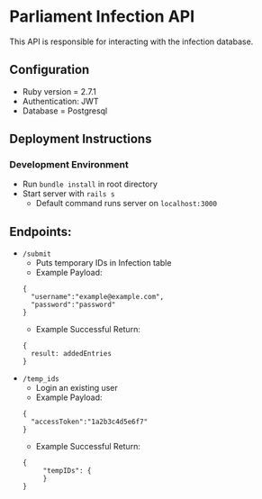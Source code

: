 # Parliament Infection API

This API is responsible for interacting with the infection database.

## Configuration

* Ruby version = 2.7.1
* Authentication: JWT
* Database = Postgresql

## Deployment Instructions
### Development Environment
- Run ``` bundle install ``` in root directory
- Start server with ``` rails s ```
     - Default command runs server on ```localhost:3000```

## Endpoints:
- ```/submit ```
    - Puts temporary IDs in Infection table
    - Example Payload: 
    ```
    { 
      "username":"example@example.com", 
      "password":"password" 
    }
    ```
    - Example Successful Return:
    ```
    {
      result: addedEntries
    }
    
- ```/temp_ids ```
    - Login an existing user
    - Example Payload: 
    ```
    { 
      "accessToken":"1a2b3c4d5e6f7"
    }
    ```
    - Example Successful Return:
    ```
    {
         "tempIDs": {
         }
    }

    

